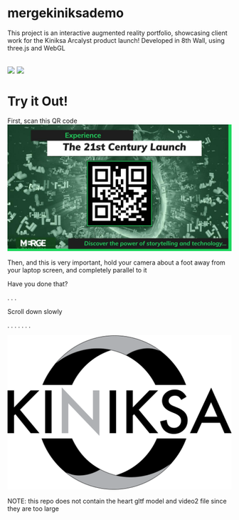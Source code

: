 # mergekiniksademo

This project is an interactive augmented reality portfolio, showcasing client work for the Kiniksa Arcalyst product launch!
Developed in 8th Wall, using three.js and WebGL

![](https://media.giphy.com/media/Efgwz3mIchtdoChNuD/giphy.gif) ![](https://media.giphy.com/media/hf5oWA65MjIRjZ1eRZ/giphy.gif)
![]()
---

# Try it Out!

First, scan this QR code
![](https://github.com/likornguth/mergekiniksademo/blob/main/FINAL%20demo%20presentation.jpg)


Then, and this is very important, hold your camera about a foot away from your laptop screen, and completely parallel to it

Have you done that?

.
.
.

Scroll down slowly

.
.
.
.
.
.
.

![](https://github.com/likornguth/mergekiniksademo/blob/main/KINIKSA%20_bw_final.png)

NOTE: this repo does not contain the heart gltf model and video2 file since they are too large
